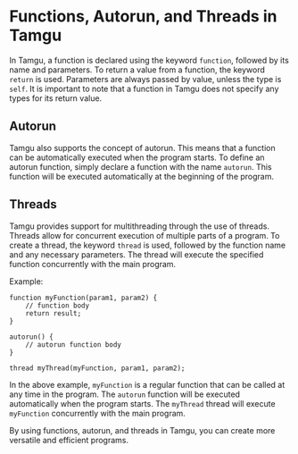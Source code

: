 # Functions, Autorun, and Threads in Tamgu

In Tamgu, a function is declared using the keyword `function`, followed by its name and parameters. To return a value from a function, the keyword `return` is used. Parameters are always passed by value, unless the type is `self`. It is important to note that a function in Tamgu does not specify any types for its return value.

## Autorun

Tamgu also supports the concept of autorun. This means that a function can be automatically executed when the program starts. To define an autorun function, simply declare a function with the name `autorun`. This function will be executed automatically at the beginning of the program.

## Threads

Tamgu provides support for multithreading through the use of threads. Threads allow for concurrent execution of multiple parts of a program. To create a thread, the keyword `thread` is used, followed by the function name and any necessary parameters. The thread will execute the specified function concurrently with the main program.

Example:

```tamgu
function myFunction(param1, param2) {
    // function body
    return result;
}

autorun() {
    // autorun function body
}

thread myThread(myFunction, param1, param2);
```

In the above example, `myFunction` is a regular function that can be called at any time in the program. The `autorun` function will be executed automatically when the program starts. The `myThread` thread will execute `myFunction` concurrently with the main program.

By using functions, autorun, and threads in Tamgu, you can create more versatile and efficient programs.